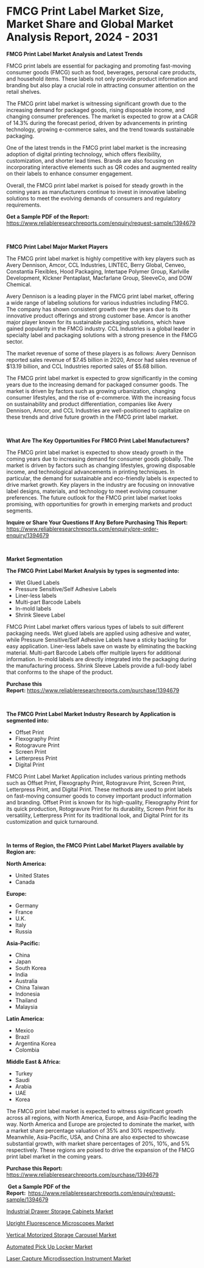 <p><h1>FMCG Print Label Market Size, Market Share and Global Market Analysis Report, 2024 - 2031</h1></p><p><strong>FMCG Print Label Market Analysis and Latest Trends</strong></p>
<p><p>FMCG print labels are essential for packaging and promoting fast-moving consumer goods (FMCG) such as food, beverages, personal care products, and household items. These labels not only provide product information and branding but also play a crucial role in attracting consumer attention on the retail shelves.</p><p>The FMCG print label market is witnessing significant growth due to the increasing demand for packaged goods, rising disposable income, and changing consumer preferences. The market is expected to grow at a CAGR of 14.3% during the forecast period, driven by advancements in printing technology, growing e-commerce sales, and the trend towards sustainable packaging.</p><p>One of the latest trends in the FMCG print label market is the increasing adoption of digital printing technology, which offers flexibility, customization, and shorter lead times. Brands are also focusing on incorporating interactive elements such as QR codes and augmented reality on their labels to enhance consumer engagement.</p><p>Overall, the FMCG print label market is poised for steady growth in the coming years as manufacturers continue to invest in innovative labeling solutions to meet the evolving demands of consumers and regulatory requirements.</p></p>
<p><strong>Get a Sample PDF of the Report:&nbsp;</strong> <a href="https://www.reliableresearchreports.com/enquiry/request-sample/1394679">https://www.reliableresearchreports.com/enquiry/request-sample/1394679</a></p>
<p>&nbsp;</p>
<p><strong>FMCG Print Label Major Market Players</strong></p>
<p><p>The FMCG print label market is highly competitive with key players such as Avery Dennison, Amcor, CCL Industries, LINTEC, Berry Global, Cenveo, Constantia Flexibles, Hood Packaging, Intertape Polymer Group, Karlville Development, Klckner Pentaplast, Macfarlane Group, SleeveCo, and DOW Chemical. </p><p>Avery Dennison is a leading player in the FMCG print label market, offering a wide range of labeling solutions for various industries including FMCG. The company has shown consistent growth over the years due to its innovative product offerings and strong customer base. Amcor is another major player known for its sustainable packaging solutions, which have gained popularity in the FMCG industry. CCL Industries is a global leader in specialty label and packaging solutions with a strong presence in the FMCG sector.</p><p>The market revenue of some of these players is as follows: Avery Dennison reported sales revenue of $7.45 billion in 2020, Amcor had sales revenue of $13.19 billion, and CCL Industries reported sales of $5.68 billion.</p><p>The FMCG print label market is expected to grow significantly in the coming years due to the increasing demand for packaged consumer goods. The market is driven by factors such as growing urbanization, changing consumer lifestyles, and the rise of e-commerce. With the increasing focus on sustainability and product differentiation, companies like Avery Dennison, Amcor, and CCL Industries are well-positioned to capitalize on these trends and drive future growth in the FMCG print label market.</p></p>
<p>&nbsp;</p>
<p><strong>What Are The Key Opportunities For FMCG Print Label Manufacturers?</strong></p>
<p><p>The FMCG print label market is expected to show steady growth in the coming years due to increasing demand for consumer goods globally. The market is driven by factors such as changing lifestyles, growing disposable income, and technological advancements in printing techniques. In particular, the demand for sustainable and eco-friendly labels is expected to drive market growth. Key players in the industry are focusing on innovative label designs, materials, and technology to meet evolving consumer preferences. The future outlook for the FMCG print label market looks promising, with opportunities for growth in emerging markets and product segments.</p></p>
<p><strong>Inquire or Share Your Questions If Any Before Purchasing This Report:</strong> <a href="https://www.reliableresearchreports.com/enquiry/pre-order-enquiry/1394679">https://www.reliableresearchreports.com/enquiry/pre-order-enquiry/1394679</a></p>
<p>&nbsp;</p>
<p><strong>Market Segmentation</strong></p>
<p><strong>The FMCG Print Label Market Analysis by types is segmented into:</strong></p>
<p><ul><li>Wet Glued Labels</li><li>Pressure Sensitive/Self Adhesive Labels</li><li>Liner-less labels</li><li>Multi-part Barcode Labels</li><li>In-mold labels</li><li>Shrink Sleeve Label</li></ul></p>
<p><p>FMCG Print Label market offers various types of labels to suit different packaging needs. Wet glued labels are applied using adhesive and water, while Pressure Sensitive/Self Adhesive Labels have a sticky backing for easy application. Liner-less labels save on waste by eliminating the backing material. Multi-part Barcode Labels offer multiple layers for additional information. In-mold labels are directly integrated into the packaging during the manufacturing process. Shrink Sleeve Labels provide a full-body label that conforms to the shape of the product.</p></p>
<p><strong>Purchase this Report:&nbsp;</strong><a href="https://www.reliableresearchreports.com/purchase/1394679">https://www.reliableresearchreports.com/purchase/1394679</a></p>
<p>&nbsp;</p>
<p><strong>The FMCG Print Label Market Industry Research by Application is segmented into:</strong></p>
<p><ul><li>Offset Print</li><li>Flexography Print</li><li>Rotogravure Print</li><li>Screen Print</li><li>Letterpress Print</li><li>Digital Print</li></ul></p>
<p><p>FMCG Print Label Market Application includes various printing methods such as Offset Print, Flexography Print, Rotogravure Print, Screen Print, Letterpress Print, and Digital Print. These methods are used to print labels on fast-moving consumer goods to convey important product information and branding. Offset Print is known for its high-quality, Flexography Print for its quick production, Rotogravure Print for its durability, Screen Print for its versatility, Letterpress Print for its traditional look, and Digital Print for its customization and quick turnaround.</p></p>
<p>&nbsp;</p>
<p><strong>In terms of Region, the FMCG Print Label Market Players available by Region are:</strong></p>
<p>
    <p> <strong> North America: </strong>
        <ul>
            <li>United States</li>
            <li>Canada</li>
        </ul>
        </p> 
    <p> <strong> Europe: </strong>
        <ul>
            <li>Germany</li>
            <li>France</li>
            <li>U.K.</li>
            <li>Italy</li>
            <li>Russia</li>
        </ul>
        </p> 
    <p> <strong> Asia-Pacific: </strong>
        <ul>
            <li>China</li>
            <li>Japan</li>
            <li>South Korea</li>
            <li>India</li>
            <li>Australia</li>
            <li>China Taiwan</li>
            <li>Indonesia</li>
            <li>Thailand</li>
            <li>Malaysia</li>
        </ul>
        </p> 
    <p> <strong> Latin America: </strong>
        <ul>
            <li>Mexico</li>
            <li>Brazil</li>
            <li>Argentina Korea</li>
            <li>Colombia</li>
        </ul>
        </p> 
    <p> <strong> Middle East & Africa: </strong>
        <ul>
            <li>Turkey</li>
            <li>Saudi</li>
            <li>Arabia</li>
            <li>UAE</li>
            <li>Korea</li>
        </ul>
    </p>
    </p>
<p><p>The FMCG print label market is expected to witness significant growth across all regions, with North America, Europe, and Asia-Pacific leading the way. North America and Europe are projected to dominate the market, with a market share percentage valuation of 35% and 30% respectively. Meanwhile, Asia-Pacific, USA, and China are also expected to showcase substantial growth, with market share percentages of 20%, 10%, and 5% respectively. These regions are poised to drive the expansion of the FMCG print label market in the coming years.</p></p>
<p><strong>Purchase this Report: </strong><a href="https://www.reliableresearchreports.com/purchase/1394679">https://www.reliableresearchreports.com/purchase/1394679</a></p>
<p>&nbsp;<strong>Get a Sample PDF of the Report:&nbsp;&nbsp;</strong><a href="https://www.reliableresearchreports.com/enquiry/request-sample/1394679">https://www.reliableresearchreports.com/enquiry/request-sample/1394679</a></p>
<p><strong></strong></p>
<p><p><a href="https://medium.com/@danmacdonald740/decoding-industrial-drawer-storage-cabinets-market-metrics-market-share-trends-and-growth-a48c0304ea37">Industrial Drawer Storage Cabinets Market</a></p><p><a href="https://medium.com/@penelopeparsons766/upright-fluorescence-microscopes-market-trends-and-market-analysis-forecasted-for-period-2024-2031-dd0a17a6c937">Upright Fluorescence Microscopes Market</a></p><p><a href="https://medium.com/@danmacdonald740/vertical-motorized-storage-carousel-market-size-cagr-trends-2024-2030-a91440bf6e57">Vertical Motorized Storage Carousel Market</a></p><p><a href="https://medium.com/@danmacdonald740/automated-pick-up-locker-market-the-key-to-successful-business-strategy-forecast-till-2031-ade513e931b9">Automated Pick Up Locker Market</a></p><p><a href="https://medium.com/@danmacdonald740/laser-capture-microdissection-instrument-market-trends-forecast-and-competitive-analysis-to-2031-8d7276ace51d">Laser Capture Microdissection Instrument Market</a></p></p>